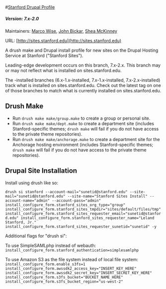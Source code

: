 #[Stanford Drupal Profile](https://github.com/SU-SWS/Stanford-Drupal-Profile)
##### Version: 7.x-2.0
Maintainers: [Marco Wise](https://github.com/mistermarco), [John Bickar](https://github.com/jbickar), [Shea McKinney](https://github.com/sherakama)

URL: [http://sites.stanford.edu](http://sites.stanford.edu)

A drush make and Drupal install profile for new sites on the Drupal Hosting Service at Stanford ("Stanford Sites").

Leading-edge development occurs on this branch, 7.x-2.x. This branch may or may not reflect what is installed on sites.stanford.edu.

The -installed branches (6.x-1.x-installed, 7.x-1.x-installed, 7.x-2.x-installed) track what is installed on sites.stanford.edu. Check out the latest tag on one of those branches to match what is currently installed on sites.stanford.edu.

## Drush Make

* Run `drush make make/group.make` to create a group or personal site.
* Run `drush make make/dept.make` to create a department site (includes Stanford-specific themes; `drush make` will fail if you do not have access to the private theme repositories).
* Run `drush make make/anchorage.make` to create a department site for the Anchorage hosting environment (includes Stanford-specific themes; `drush make` will fail if you do not have access to the private theme repositories).

## Drupal Site Installation
Install using drush like so:

`drush si stanford --account-mail="sunetid@stanford.edu" --site-mail="sunetid@stanford.edu" --site-name="Stanford Sites Install" --account-name="admin" --account-pass="admin" install_configure_form.stanford_sites_org_type="group" install_configure_form.stanford_sites_tmpdir="sites/default/files/tmp" install_configure_form.stanford_sites_requester_email="sunetid@stanford.edu" install_configure_form.stanford_sites_requester_name="Leland Stanford, Jr." install_configure_form.stanford_sites_requester_sunetid="sunetid" -y`

Additional flags for "drush si":

To use SimpleSAMLphp instead of webauth:
`install_configure_form.stanford_authentication=simplesamlphp`

To use Amazon S3 as the file system instead of local file system:
`install_configure_form.enable_s3fs=1 install_configure_form.awssdk2_access_key="INSERT_KEY_HERE" install_configure_form.awssdk2_secret_key="INSERT_SECRET_KEY_HERE" install_configure_form.s3fs_bucket="BUCKET_NAME_HERE"  install_configure_form.s3fs_bucket_region="us-west-2"`

